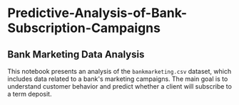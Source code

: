 # Predictive-Analysis-of-Bank-Subscription-Campaigns

## Bank Marketing Data Analysis
This notebook presents an analysis of the `bankmarketing.csv` dataset, which includes data related to a bank's marketing campaigns. The main goal is to understand customer behavior and predict whether a client will subscribe to a term deposit.
